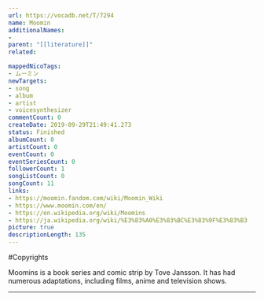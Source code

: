 ```yaml
---
url: https://vocadb.net/T/7294
name: Moomin
additionalNames: 
- 
parent: "[[literature]]"
related:

mappedNicoTags:
- ムーミン
newTargets:
- song
- album
- artist
- voicesynthesizer
commentCount: 0
createDate: 2019-09-29T21:49:41.273
status: Finished
albumCount: 0
artistCount: 0
eventCount: 0
eventSeriesCount: 0
followerCount: 1
songListCount: 0
songCount: 11
links: 
- https://moomin.fandom.com/wiki/Moomin_Wiki
- https://www.moomin.com/en/
- https://en.wikipedia.org/wiki/Moomins
- https://ja.wikipedia.org/wiki/%E3%83%A0%E3%83%BC%E3%83%9F%E3%83%B3
picture: true
descriptionLength: 135
---
```


#Copyrights

Moomins is a book series and comic strip by Tove Jansson. It has had numerous adaptations, including films, anime and television shows.

---

